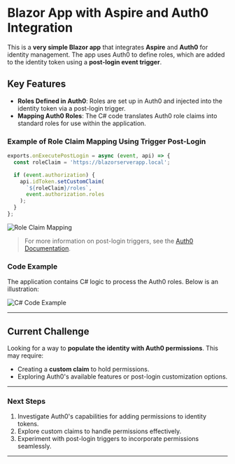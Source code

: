 # Blazor App with Aspire and Auth0 Integration

This is a **very simple Blazor app** that integrates **Aspire** and **Auth0** for identity management. The app uses Auth0 to define roles, which are added to the identity token using a **post-login event trigger**.

## Key Features

- **Roles Defined in Auth0**: Roles are set up in Auth0 and injected into the identity token via a post-login trigger.
- **Mapping Auth0 Roles**: The C# code translates Auth0 role claims into standard roles for use within the application.

### Example of Role Claim Mapping Using Trigger Post-Login

```javascript
exports.onExecutePostLogin = async (event, api) => {
  const roleClaim = 'https://blazorserverapp.local';

  if (event.authorization) {
    api.idToken.setCustomClaim(
      `${roleClaim}/roles`, 
      event.authorization.roles
    );
  }
};
```

![Role Claim Mapping](https://github.com/user-attachments/assets/5f7a6388-aad1-4c49-bd46-3519234bee60)

> For more information on post-login triggers, see the [Auth0 Documentation](https://auth0.com/docs/customize/actions/explore-triggers).

### Code Example

The application contains C# logic to process the Auth0 roles. Below is an illustration:

![C# Code Example](https://github.com/user-attachments/assets/455727c8-a346-428c-887e-f5ef89f55947)

---

## Current Challenge

Looking for a way to **populate the identity with Auth0 permissions**. This may require:

- Creating a **custom claim** to hold permissions.
- Exploring Auth0's available features or post-login customization options.

---

### Next Steps

1. Investigate Auth0's capabilities for adding permissions to identity tokens.
2. Explore custom claims to handle permissions effectively.
3. Experiment with post-login triggers to incorporate permissions seamlessly.

---
